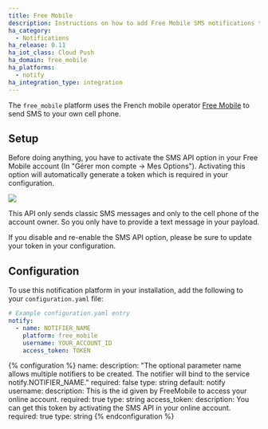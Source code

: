 ```yaml
---
title: Free Mobile
description: Instructions on how to add Free Mobile SMS notifications to Home Assistant.
ha_category:
  - Notifications
ha_release: 0.11
ha_iot_class: Cloud Push
ha_domain: free_mobile
ha_platforms:
  - notify
ha_integration_type: integration
---
```


The `free_mobile` platform uses the French mobile operator [Free Mobile](http://mobile.free.fr/) to send SMS to your own cell phone.

## Setup

Before doing anything, you have to activate the SMS API option in your Free Mobile account (In "Gérer mon compte -> Mes Options"). Activating this option will automatically generate a token which is required in your configuration.

<p class='img'>
<img src='/images/integrations/free_mobile/token.png' />
</p>

This API only sends classic SMS messages and only to the cell phone of the account owner. So you only have to provide a text message in your payload.

<div class='note warning'>
If you disable and re-enable the SMS API option, please be sure to update your token in your configuration.
</div>

## Configuration

To use this notification platform in your installation, add the following to your `configuration.yaml` file:

```yaml
# Example configuration.yaml entry
notify:
  - name: NOTIFIER_NAME
    platform: free_mobile
    username: YOUR_ACCOUNT_ID
    access_token: TOKEN
```

{% configuration %}
name:
  description: "The optional parameter name allows multiple notifiers to be created. The notifier will bind to the service notify.NOTIFIER_NAME."
  required: false
  type: string
  default: notify
username:
  description: This is the id given by FreeMobile to access your online account.
  required: true
  type: string
access_token:
  description: You can get this token by activating the SMS API in your online account.
  required: true
  type: string
{% endconfiguration %}
